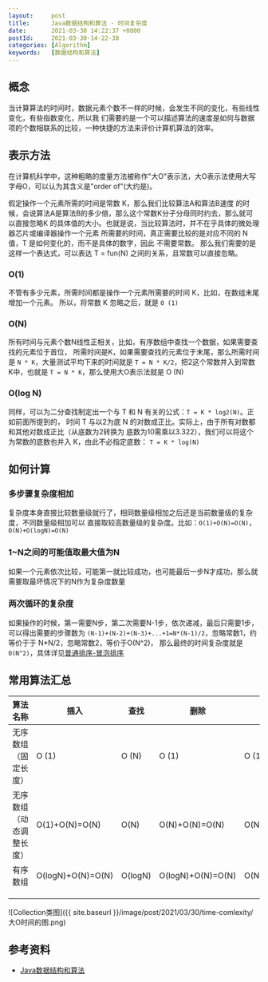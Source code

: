 ```yaml
---
layout:     post
title:      Java数据结构和算法 - 时间复杂度
date:       2021-03-30 14:22:37 +0800
postId:     2021-03-30-14-22-38
categories: [Algorithm]
keywords:   [数据结构和算法]
---
```


## 概念

当计算算法的时间时，数据元素个数不一样的时候，会发生不同的变化，有些线性变化，有些指数变化，所以我
们需要的是一个可以描述算法的速度是如何与数据项的个数相联系的比较，一种快捷的方法来评价计算机算法的效率。

## 表示方法
在计算机科学中，这种粗略的度量方法被称作"大O"表示法，大O表示法使用大写字母O，可以认为其含义是"order of"(大约是)。

假定操作一个元素所需的时间是常数 K，那么我们比较算法A和算法B速度
的时候，会说算法A是算法B的多少倍，那么这个常数K分子分母同时约去，那么就可以直接忽略K
的具体值的大小。也就是说，当比较算法时，并不在乎具体的微处理器芯片或编译器操作一个元素
所需要的时间，真正需要比较的是对应不同的 N 值，T 是如何变化的，而不是具体的数字，因此
不需要常数。
那么我们需要的是这样一个表达式，可以表达 T = fun(N) 之间的关系，且常数可以直接忽略。

### O(1)
不管有多少元素，所需时间都是操作一个元素所需要的时间 K，比如，在数组末尾增加一个元素。
所以，将常数 K 忽略之后，就是 `O (1)`

### O(N)
所有时间与元素个数N线性正相关，比如，有序数组中查找一个数据，如果需要查找的元素位于首位，
所需时间是K，如果需要查找的元素位于末尾，那么所需时间是 `N * K`，大量测试平均下来的时间就是
`T = N * K/2`，把2这个常数并入到常数K中，也就是 `T = N * K`，那么使用大O表示法就是 O (N)

### O(log N)
同样，可以为二分查找制定出一个与 T 和 N 有关的公式：`T = K * log2(N)`。正如前面所提到的，
时间 T 与以2为底 N 的对数成正比。实际上，由于所有对数都和其他对数成正比（从底数为2转换为
底数为10需乘以3.322），我们可以将这个为常数的底数也并入 K，由此不必指定底数：
`T = K * log(N)`

## 如何计算

### 多步骤复杂度相加
复杂度本身直接比较数量级就行了，相同数量级相加之后还是当前数量级的复杂度，不同数量级相加可以
直接取较高数量级的复杂度。比如：`O(1)+O(N)=O(N)`，`O(N)+O(logN)=O(N)`

### 1~N之间的可能值取最大值为N
如果一个元素依次比较，可能第一就比较成功，也可能最后一步N才成功，那么就需要取最坏情况下的N作为复杂度数量

### 两次循环的复杂度
如果操作的时候，第一需要N步，第二次需要N-1步，依次递减，最后只需要1步，可以得出需要的步骤数为
`(N-1)+(N-2)+(N-3)+...+1=N*(N-1)/2`，忽略常数1，约等价于于 N*N/2，忽略常数2，等价于O(N^2)，
那么最终的时间复杂度就是 `O(N^2)`，具体详见[普通排序-冒泡排序]()


## 常用算法汇总

| 算法名称 | 插入  | 查找  | 删除 | 修改 |
| -------- | ----- | ----- | ---- | ---- |
| 无序数组（固定长度） | O (1) | O (N) | O (1) | O (1) |
| 无序数组（动态调整长度） | O(1)+O(N)=O(N) | O(N) | O(N)+O(N)=O(N) | O(N) |
| 有序数组 | O(logN)+O(N)=O(N) | O(logN) | O(logN)+O(N)=O(N) | O(N)+O(logN)=O(N) |
|          |       |       |      |      |
|          |       |       |      |      |
|          |       |       |      |      |

![Collection类图]({{ site.baseurl }}/image/post/2021/03/30/time-comlexity/大O时间的图.png)


## 参考资料

* [Java数据结构和算法](https://book.douban.com/subject/1144007/)


